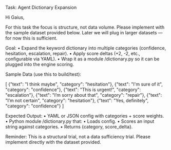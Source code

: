 Task: Agent Dictionary Expansion

Hi Gaius,

For this task the focus is structure, not data volume. Please implement with the sample dataset provided below. Later we will plug in larger datasets — for now this is sufficient.

Goal:
 • Expand the keyword dictionary into multiple categories (confidence, hesitation, escalation, repair).
 • Apply score deltas (+2, -2, etc., configurable via YAML).
 • Wrap it as a module /dictionary.py so it can be plugged into the engine scoring.

Sample Data (use this to build/test):

[
 {"text": "I think maybe", "category": "hesitation"},
 {"text": "I'm sure of it", "category": "confidence"},
 {"text": "This is urgent!", "category": "escalation"},
 {"text": "I’m sorry about that", "category": "repair"},
 {"text": "I’m not certain", "category": "hesitation"},
 {"text": "Yes, definitely", "category": "confidence"}
]

Expected Output:
 • YAML or JSON config with categories + score weights.
 • Python module /dictionary.py that:
 • Loads config.
 • Scores an input string against categories.
 • Returns {category, score_delta}.

Reminder: This is a structural trial, not a data sufficiency trial. Please implement directly with the dataset provided.


